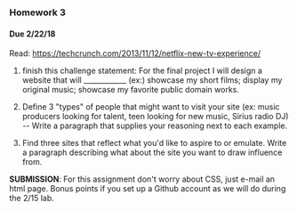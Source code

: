 ### Homework 3

#### Due 2/22/18

Read: https://techcrunch.com/2013/11/12/netflix-new-tv-experience/

1. finish this challenge statement:
For the final project I will design a website that will ____________
(ex:) showcase my short films; display my original music; showcase my favorite public domain works.

2. Define 3 "types" of people that might want to visit your site
(ex: music producers looking for talent, teen looking for new music,
  Sirius radio DJ) -- Write a paragraph that supplies your reasoning next to each example.

3. Find three sites that reflect what you'd like to aspire to or
emulate.  Write a paragraph describing what about the site you want to draw influence from.

**SUBMISSION**: For this assignment don't worry about CSS, just e-mail an html page.  Bonus points if you set up a Github account as we will do during the 2/15 lab.
